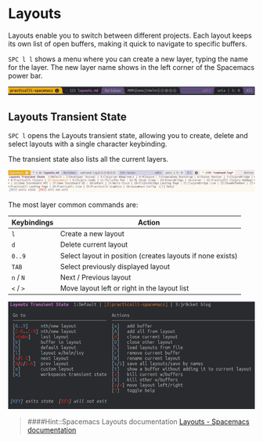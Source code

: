 # Layouts

Layouts enable you to switch between different projects.  Each layout keeps its own list of open buffers, making it quick to navigate to specific buffers.

`SPC l l` shows a menu where you can create a new layer, typing the name for the layer.  The new layer name shows in the left corner of the Spacemacs power bar.

![Spacemacs - Layouts - practicalli spacemacs layout](/images/spacemacs-layouts-example-practicalli-spacemacs.png)


## Layouts Transient State

`SPC l` opens the Layouts transient state, allowing you to create, delete and select layouts with a single character keybinding.

The transient state also lists all the current layers.

![Spacemacs Layers - example layer list](/images/spacemacs-layouts-transient-state-list.png)



The most layer common commands are:

| Keybindings | Action                                                     |
|-------------|------------------------------------------------------------|
| `l`         | Create a new layout                                        |
| `d`         | Delete current layout                                      |
| `0..9`      | Select layout in position (creates layouts if none exists) |
| `TAB`       | Select previously displayed layout                         |
| `n` / `N`   | Next / Previous layout                                     |
| `<` / `>`   | Move layout left or right in the layout list               |


![Spacemacs - Layouts - transient state menu - `SPC l` ](/images/spacemacs-layouts-transient-state-menu.png)


> ####Hint::Spacemacs Layouts documentation
> [Layouts - Spacemacs documentation](https://github.com/syl20bnr/spacemacs/blob/master/doc/DOCUMENTATION.org#layouts-and-workspaces)
